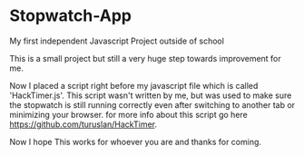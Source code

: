# Stopwatch-App

My first independent Javascript Project outside of school

This is a small project but still a very huge step towards improvement for me.


Now I placed a script right before my javascript file which is called 'HackTimer.js'.
This script wasn't written by me, but was used to make sure the stopwatch is still
running correctly even after switching to another tab or minimizing your browser.
for more info about this script go here https://github.com/turuslan/HackTimer.

Now I hope This works for whoever you are and thanks for coming.

